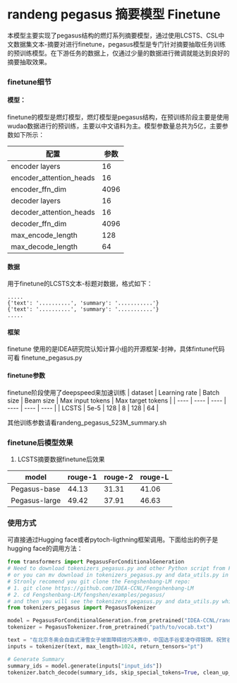 # randeng pegasus 摘要模型 Finetune

本模型主要实现了pegasus结构的燃灯系列摘要模型，通过使用LCSTS、CSL中文数据集文本-摘要对进行finetune，pegasus模型是专门针对摘要抽取任务训练的预训练模型。在下游任务的数据上，仅通过少量的数据进行微调就能达到良好的摘要抽取效果。

### finetune细节

#### 模型：

finetune的模型是燃灯模型，燃灯模型是pegasus结构，在预训练阶段主要是使用wudao数据进行的预训练，主要以中文语料为主。模型参数量总共为5亿，主要参数如下所示：

| 配置 | 参数 |
| ---- | ---- |
| encoder layers | 16 |
| encoder_attention_heads | 16 |
| encoder_ffn_dim | 4096 |
| decoder layers | 16 |
| decoder_attention_heads| 16 |
| decoder_ffn_dim | 4096 |
| max_encode_length | 128 |
| max_decode_length | 64 |

#### 数据

用于finetune的LCSTS文本-标题对数据，格式如下：
```
.....
{'text': '..........', 'summary': '...........'}
{'text': '..........', 'summary': '...........'}
.....
```

#### 框架

finetune 使用的是IDEA研究院认知计算小组的开源框架-封神，具体fintune代码可看 finetune_pegasus.py

#### finetune参数

finetune阶段使用了deepspeed来加速训练
| dataset | Learning rate | Batch size | Beam size |  Max input tokens | Max target tokens |
| ---- | ---- | ---- | ---- | ---- | ---- |
| LCSTS | 5e-5 | 128 | 8 | 128 | 64 |

其他训练参数请看randeng_pegasus_523M_summary.sh


### finetune后模型效果

1. LCSTS摘要数据finetune后效果

| model | rouge-1 | rouge-2 | rouge-L |
| ---- | ---- | ---- | ---- |
| Pegasus-base  | 44.13 | 31.31 | 41.06 | 
| Pegasus-large | 49.42 | 37.91 | 46.63 |


### 使用方式
可直接通过Hugging face或者pytoch-ligthning框架调用。下面给出的例子是hugging face的调用方法：
```python
from transformers import PegasusForConditionalGeneration
# Need to download tokenizers_pegasus.py and other Python script from Fengshenbang-LM github repo in advance,
# or you can mv download in tokenizers_pegasus.py and data_utils.py in https://huggingface.co/IDEA-CCNL/Randeng_Pegasus_238M_Summary/tree/main
# Stronly recomend you git clone the Fengshenbang-LM repo:
# 1. git clone https://github.com/IDEA-CCNL/Fengshenbang-LM
# 2. cd Fengshenbang-LM/fengshen/examples/pegasus/
# and then you will see the tokenizers_pegasus.py and data_utils.py which are needed by pegasus model
from tokenizers_pegasus import PegasusTokenizer

model = PegasusForConditionalGeneration.from_pretrained("IDEA-CCNL/randeng_pegasus_238M_summary")
tokenizer = PegasusTokenizer.from_pretrained("path/to/vocab.txt")

text = "在北京冬奥会自由式滑雪女子坡面障碍技巧决赛中，中国选手谷爱凌夺得银牌。祝贺谷爱凌！今天上午，自由式滑雪女子坡面障碍技巧决赛举行。决赛分三轮进行，取选手最佳成绩排名决出奖牌。第一跳，中国选手谷爱凌获得69.90分。在12位选手中排名第三。完成动作后，谷爱凌又扮了个鬼脸，甚是可爱。第二轮中，谷爱凌在道具区第三个障碍处失误，落地时摔倒。获得16.98分。网友：摔倒了也没关系，继续加油！在第二跳失误摔倒的情况下，谷爱凌顶住压力，第三跳稳稳发挥，流畅落地！获得86.23分！此轮比赛，共12位选手参赛，谷爱凌第10位出场。网友：看比赛时我比谷爱凌紧张，加油！"
inputs = tokenizer(text, max_length=1024, return_tensors="pt")

# Generate Summary
summary_ids = model.generate(inputs["input_ids"])
tokenizer.batch_decode(summary_ids, skip_special_tokens=True, clean_up_tokenization_spaces=False)[0]


```
